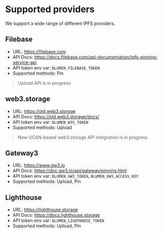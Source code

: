 # Supported providers

We support a wide range of different IPFS providers.

## Filebase

- URL: https://filebase.com
- API Docs: https://docs.filebase.com/api-documentation/ipfs-pinning-service-api
- API token env var: `BLUMEN_FILEBASE_TOKEN`
- Supported methods: Pin

> Upload API is in progress

## web3.storage

- URL: https://old.web3.storage
- API Docs: https://old.web3.storage/docs/
- API token env var: `BLUMEN_W3S_TOKEN`
- Supported methods: Upload

> New UCAN-based web3.storage API integration is in progress

## Gateway3

- URL: https://www.gw3.io
- API Docs: https://doc.gw3.io/api/gateway/pinning.html
- API token env var: `BLUMEN_GW3_TOKEN`, `BLUMEN_GW3_ACCESS_KEY`
- Supported methods: Upload, Pin

## Lighthouse

- URL: https://lighthouse.storage
- API Docs: https://docs.lighthouse.storage
- API token env var: `BLUMEN_LIGHTHOUSE_TOKEN`
- Supported methods: Upload, Pin
